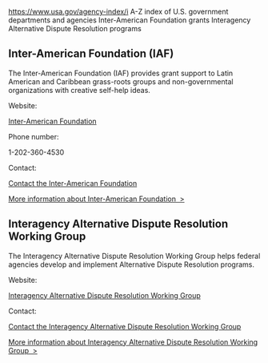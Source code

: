 

https://www.usa.gov/agency-index/i
A-Z index of U.S. government departments and agencies
Inter-American Foundation grants
Interagency Alternative Dispute Resolution programs

Inter-American Foundation (IAF)
-------------------------------

The Inter-American Foundation (IAF) provides grant support to Latin American and Caribbean grass-roots groups and non-governmental organizations with creative self-help ideas.

Website:

[Inter-American Foundation](https://www.iaf.gov/)

Phone number:

1-202-360-4530

Contact:

[Contact the Inter-American Foundation](https://www.iaf.gov/contact/)

[More information about Inter-American Foundation  >](https://www.usa.gov/agencies/inter-american-foundation)

Interagency Alternative Dispute Resolution Working Group
--------------------------------------------------------

The Interagency Alternative Dispute Resolution Working Group helps federal agencies develop and implement Alternative Dispute Resolution programs.

Website:

[Interagency Alternative Dispute Resolution Working Group](https://adr.gov/)

Contact:

[Contact the Interagency Alternative Dispute Resolution Working Group](https://adr.gov/contact/)

[More information about Interagency Alternative Dispute Resolution Working Group  >](https://www.usa.gov/agencies/interagency-alternative-dispute-resolution-working-group)
